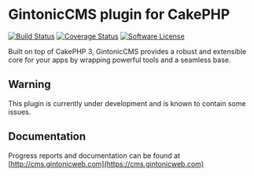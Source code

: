 # GintonicCMS plugin for CakePHP
[![Build Status](https://travis-ci.org/gintonicweb/GintonicCMS.svg)](https://travis-ci.org/gintonicweb/GintonicCMS)
[![Coverage Status](https://coveralls.io/repos/gintonicweb/GintonicCMS/badge.svg?branch=master)](https://coveralls.io/r/gintonicweb/GintonicCMS?branch=master)
[![Software License](https://img.shields.io/github/license/mashape/apistatus.svg)](LICENSE.txt)

Built on top of CakePHP 3, GintonicCMS provides a robust and extensible core for your apps by wrapping powerful tools and a seamless base.

## Warning

This plugin is currently under development and is known to contain some issues.

## Documentation

Progress reports and documentation can be found at [http://cms.gintonicweb.com](https://cms.gintonicweb.com)
